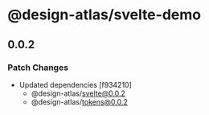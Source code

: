 # @design-atlas/svelte-demo

## 0.0.2

### Patch Changes

- Updated dependencies [f934210]
  - @design-atlas/svelte@0.0.2
  - @design-atlas/tokens@0.0.2
